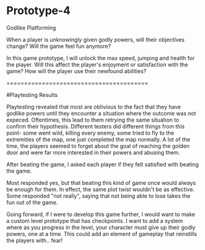 # Prototype-4

Godlike Platforming

When a player is unknowingly given godly powers, will their objectives change? Will the game feel fun anymore?

In this game prototype, I will unlock the max speed, jumping and health for the player.
Will this affect the player's enjoyment or satisfaction with the game? How will the player use their newfound abilities?


========================================

#Playtesting Results

Playtesting revealed that most are oblivious to the fact that they have godlike powers until they encounter a situation where the outcome was not expeced.
Oftentimes, this lead to them retrying the same situation to confirm their hypothesis. Different testers did different things from this point- 
some went wild, killing every enemy, some tried to fly to the extremities of the map, one just completed the map normally.
A lot of the time, the players seemed to forget about the goal of reaching the golden door and were far more interested in their powers and abusing them.

After beating the game, I asked each player if they felt satisfied with beating the game.

Most responded yes, but that beating this kind of game once would always be enough for them. In effect, the same plot twist wouldn't be as effective.
Some responded "not really", saying that not being able to lose takes the fun out of the game. 

Going forward, if I were to develop this game further, I would want to make a custom level prototype that has checkpoints.
I want to add a system where as you progress in the level, your character must give up their godly powers, one at a time.
This could add an element of gameplay that reinstills the players with.. fear!
